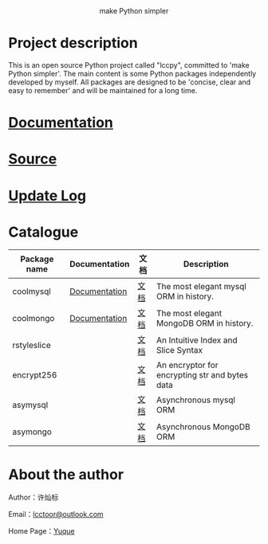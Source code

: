 <center>make Python simpler</center>

# Project description

This is an open source Python project called "lccpy", committed to 'make Python simpler'. The main content is some Python packages independently developed by myself. All packages are designed to be 'concise, clear and easy to remember' and will be maintained for a long time.

# [Documentation](https://www.yuque.com/lcctoor/lccpy/desc)

# [Source](https://github.com/lcctoor/lccpy)

# [Update Log](https://github.com/lcctoor/lccpy/commits/main)

# Catalogue

| **Package name** | Documentation                                               | **文档**                                        | **Description**                          |
| ---------------------- | ----------------------------------------------------------- | ----------------------------------------------------- | ---------------------------------------------- |
| coolmysql              | [Documentation](https://www.yuque.com/lcctoor/lccpy/coolmysql) | [文档](https://www.yuque.com/lcctoor/lccpy/coolmysql_zh) | The most elegant mysql ORM in history.        |
| coolmongo              | [Documentation](https://www.yuque.com/lcctoor/lccpy/coolmongo) | [文档](https://www.yuque.com/lcctoor/lccpy/coolmongo_zh) | The most elegant MongoDB ORM in history.       |
| rstyleslice            |                                                             | [文档](https://www.yuque.com/lcctoor/lccpy/rstyleslice)  | An Intuitive Index and Slice Syntax            |
| encrypt256             |                                                             | [文档](https://www.yuque.com/lcctoor/lccpy/encrypt256)   | An encryptor for encrypting str and bytes data |
| asymysql               |                                                             | [文档](https://www.yuque.com/lcctoor/lccpy/asymysql)     | Asynchronous mysql ORM                         |
| asymongo               |                                                             | [文档](https://www.yuque.com/lcctoor/lccpy/asymongo)     | Asynchronous MongoDB ORM                       |

# About the author

Author：许灿标

Email：lcctoor@outlook.com

Home Page：[Yuque](https://www.yuque.com/lcctoor)